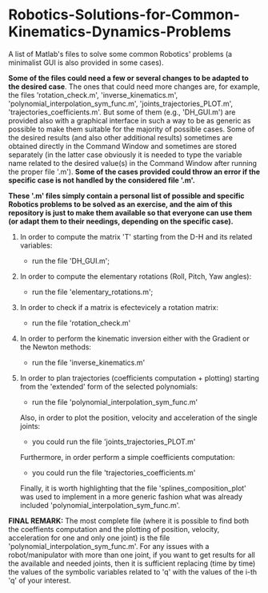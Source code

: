 # Robotics-Solutions-for-Common-Kinematics-Dynamics-Problems

A list of Matlab's files to solve some common Robotics' problems (a minimalist GUI is also provided in some cases).

**Some of the files could need a few or several changes to be adapted to the desired case**. The ones that could need more changes are, for example, the files 'rotation_check.m', 'inverse_kinematics.m', 'polynomial_interpolation_sym_func.m',
'joints_trajectories_PLOT.m', 'trajectories_coefficients.m'. But some of them (e.g., 'DH_GUI.m') are provided also with a graphical interface in such a way to be as generic as possible to make them suitable for the majority of possible cases.
Some of the desired results (and also other additional results) sometimes are obtained directly in the Command Window and sometimes are stored separately (in
the latter case obviously it is needed to type the variable name related to the desired value(s) in the Command Window after running the proper file '.m').
**Some of the cases provided could throw an error if the specific case is not handled by the considered file '.m'.**

**These '.m' files simply contain a personal list of possible and specific Robotics problems to be solved as an exercise, and the aim of this repository is just to make them available so that everyone can use them (or adapt them to their needings, depending on the specific case).**


1) In order to compute the matrix 'T' starting from the D-H and its related variables:
   
    - run the file 'DH_GUI.m';


2) In order to compute the elementary rotations (Roll, Pitch, Yaw angles):
    
    - run the file 'elementary_rotations.m'; 


3) In order to check if a matrix is efectevicely a rotation matrix:

	- run the file 'rotation_check.m'


4) In order to perform the kinematic inversion either with the Gradient or the Newton methods:

	- run the file 'inverse_kinematics.m'


5) In order to plan trajectories (coefficients computation + plotting) starting from the 'extended' form of the selected polynomials:

	- run the file 'polynomial_interpolation_sym_func.m'

   Also, in order to plot the position, velocity and acceleration of the single joints:
		
	- you could run the file 'joints_trajectories_PLOT.m'
	
   Furthermore, in order perform a simple coefficients computation:
		
	- you could run the file 'trajectories_coefficients.m'
	
   Finally, it is worth highlighting that the file 'splines_composition_plot' was used to implement in a more generic fashion what was already included 'polynomial_interpolation_sym_func.m'.
	

**FINAL REMARK:**
The most complete file (where it is possible to find both the coeffients computation and the plotting of position, velocity, acceleration for one and only one joint)
is the file 'polynomial_interpolation_sym_func.m'. For any issues with a robot/manipulator with more than one joint, if you want to get results for all the available and needed joints,
then it is sufficient replacing (time by time) the values of the symbolic variables related to 'q' with the values of the i-th 'q' of your interest. 
